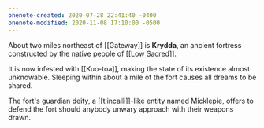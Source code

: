 ```yaml
---
onenote-created: 2020-07-28 22:41:40 -0400
onenote-modified: 2020-11-08 17:10:00 -0500
---
```


About two miles northeast of [[Gateway]] is **Krydda**, an ancient fortress constructed by the native people of [[Low Sacred]].

It is now infested with [[Kuo-toa]], making the state of its existence almost unknowable. Sleeping within about a mile of the fort causes all dreams to be shared.

The fort's guardian deity, a [[tlincalli]]-like entity named Micklepie, offers to defend the fort should anybody unwary approach with their weapons drawn.
